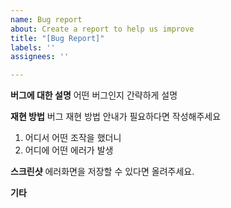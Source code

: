 ```yaml
---
name: Bug report
about: Create a report to help us improve
title: "[Bug Report]"
labels: ''
assignees: ''

---
```


**버그에 대한 설명**
어떤 버그인지 간략하게 설명

**재현 방법**
버그 재현 방법 안내가 필요하다면 작성해주세요
1. 어디서 어떤 조작을 했더니
3. 어디에 어떤 에러가 발생

**스크린샷**
에러화면을 저장할 수 있다면 올려주세요.

**기타**
